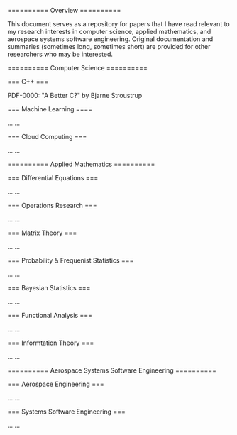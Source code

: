 ========== Overview ==========

This document serves as a repository for papers that I have read relevant to my research interests in computer science, applied mathematics, and aerospace systems software engineering.  Original documentation and summaries (sometimes long, sometimes short) are provided for other researchers who may be interested.

========== Computer Science ==========

=== C++ ===

PDF-0000:  "A Better C?" by Bjarne Stroustrup

=== Machine Learning ====

... ...

=== Cloud Computing ===

... ...

========== Applied Mathematics ==========

=== Differential Equations ===

... ...

=== Operations Research ===

... ...

=== Matrix Theory ===

... ...

=== Probability & Frequenist Statistics ===

... ...

=== Bayesian Statistics ===

... ...

=== Functional Analysis ===

... ...

=== Informtation Theory ===

... ...

========== Aerospace Systems Software Engineering ==========

=== Aerospace Engineering ===

... ...

=== Systems Software Engineering ===

... ...
